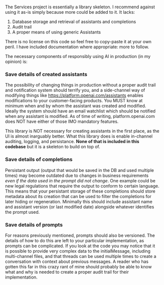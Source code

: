 #
The Services project is essentially a library skeleton. I recommend against using it as-is simply because more could be added to it. It lacks:
1) Database storage and retrieval of assistants and completions
2) Audit trail
3) A proper means of using generic <T>Assistants

There is no license on this code so feel free to copy-paste it at your own peril. I have included documentation where appropriate: more to follow.

The necessary components of responsibly using AI in production (in my opinion) is:
### Save details of created assistants
The possibility of changing things in production without a proper audit trail and notification system should terrify you, and a side-channel way of modifying things like https://platform.openai.com/assistants enables modifications to your customer-facing products. You MUST know at minimum when and by whom the assistant was created and modified. Ideally the system should have an email watchlist which should be notified when any assistant is modified. As of time of writing, platform.openai.com does NOT have either of those IMO mandatory features. 

This library is NOT necessary for creating assistants in the first place, as the UI is almost inarguably better. What this library does is enable in-channel auditing, logging, and persistance. **None of that is included in this codebase** but it is a skeleton to build on top of. 

### Save details of completions
Persistant output (output that would be saved in the DB and used multiple times) may become outdated due to changes in business requirements *even if the data used in the prompt did not change*. One example could be new legal regulations that require the output to conform to certain language. This means that your persistant storage of these completions should store metadata about its creation that can be used to filter the completions for later hiding or regeneration. Minimally this should include assistant name and assistant version (or last modified date) alongside whatever identifies the prompt used. 

### Save details of prompts
For reasons previously mentioned, prompts should also be versioned. The details of how to do this are left to your particular implementation, as prompts can be complicated. If you look at the code you may notice that it is possible to provide very complex data to the initialMessage, including multi-channel files, and that threads can be used multiple times to create a conversation with context about previous messages. A reader who has gotten this far in this crazy rant of mine should probably be able to know what and why is needed to create a proper audit trail for their implementation. 